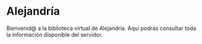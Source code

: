# Alejandría

Bienvenid@ a la biblioteca virtual de Alejandría. Aquí podrás consultar toda la información disponible del servidor.